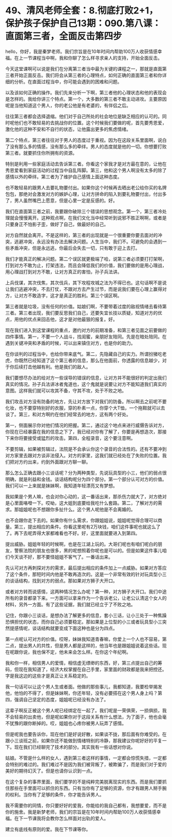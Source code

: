 # 49、清风老师全套：8.彻底打败2+1，保护孩子保护自己13期：090.第八课：直面第三者，全面反击第四步

hello，你好，我是秦梦老师。我们宗旨是在10年时间内帮助100万人收获情感幸福。在上一节课程当中啊，我和你聊了怎么样寻求亲人的支持，开始全面反击。

今天这堂课啊可以说是我们在分离第三者当中最为关键的课程之一，那就是直面第三者开始正面反击。我们将会从第三者的心理特点，如何正确的直面第三者和你详细的分析。在直面过程当中，你可能会遇到的困难和问题。

以及该如何正确的操作。我们先来分析一下啊，第三者他的心理状态和他的表现会是怎样的。我给你讲三个特点。第一个，大多数的第三者不敢主动进攻。主要原因呢是当他知道这个男人，你的老公他是有老婆的，有伴侣之后。

往往第三者都会选择退缩。他们对于自己所处的社会地位是缺乏相应的认可的。同时呢他们也不敢轻易的去挑战你的位置。这个时候我们要做的呢，首先要秀恩爱，激化他的这种不安和不自行的状态，让他露出更多的焦虑情绪。

第二个特点，第三者往往对于男人的态度过于重视。因为在这段关系里面啊，说白了没有那么多的情感，没有那么多的牵绊。男人的态度就是他的一切。你想要打败第三者。就要抓住你所拥有的资源。

特别是利用一些家庭活动去告诉第三者。你看这个家我才是对方最在意的，让他在秀恩爱看到家庭活动的过程当中自乱阵脚。第三，他和这个男人啊没有太多的除了感情以外的牵绊。第三者为了维护自己感情上面这种态度。

也不敢轻易的跟男人去要礼物要付出。如果你这个时候再去晒出老公给你买的名牌包包，那绝对会激发对方的嫉妒心理，让对方拼命的陷入到要礼物要付出，付出多了，男人虽然嘴巴上愿意，但是心里一定是反感的。好。

我们在直面第三者之前，我要跟你破除三个错误的思想观念。第一个，第三者冷处理就会慢慢离开。这种观点啊，在我们文化当中经常听到说邪不胜正啊啊，或者是只要身正不怕影子歪，做好了自己，做最好的自己。

对方自然就会离开。不是这样的，第三者的出现就是一个很重要你要去面对的冲突，逃避冲突，永远没有办法去解决问题。人生当中，我们不。可避免的会遇到一些矛盾冲突，但是永远逃，你最后会失去一切，只有敢于迎上去打。

我们才能真正的解决问题。第二个误区就更极端了哈，说第三者必须要打打架啊，打到对方不敢为止，打架违法，而且会降低我们的价值，我们要做的是用心理战，用心理战打到对方不敢，让对方真正的害怕，孙子兵法讲。

上兵伐谋，其次伐焦，其次伐兵，其下攻程攻城之法为不得已也。这句话啊不是说让我们逃避冲突，不去打仗，不跟对方去产生过节，而是说我们要在心理上赢得对方，让对方不敢造字，这才是真正的胜利。第三个误区啊。

第三者就是垃圾，没有任何的价值。姑娘们啊，不要带着过度的敌视情绪去看待第三者。第三者出现，我们要反思我们自己，还要失宜长技以质疑，知道对方的优点，用他的优点来回击他，这才是对他最狠的报复。好。

现在我们进入到这堂课程的重点，邀约对方的前期准备，和第三者见面之前要做的四件事情。第一，不要一个人战斗，找闺蜜，亲朋好友陪同。先是在暗处陪同。在遇到关键冲突和矛盾的时候，可以出来镇住对方，也是你的助力。

在你谈判的过程当中，也给你带来底气。第二，先隐藏自己的实力。所谓扮猪吃老虎，你既然已经知道了这个第三者的信息，那么在他面前，你透露的信息越少，对于你后续打击他越有利。他是我们的敌人。

我们要想尽办法的给对方一些误导的错误的信息，让对方并不能很好的判定出我们真实的情况。孙子兵法讲冰者鬼道也，这个鬼就是说要让对方不能知道我们真实的意图。这样我们就可以攻其不备，守其不攻，处于不败之地。

我们攻击对方没有防备的地方，先让对方放下对我们的防备。所以啊去之前呢不要化妆，也不要穿特别好的衣服，穿的朴素一点，你穿个大T恤，一个拖鞋就可以去谈了。第三，和对方啊约在他们经常去的地方，这有两个好处。

第一，侧面展示你对他们情况的把握。第二，通过这个地点来进行威慑告诉对方，你现在已经暴露在我的信息之下了，我已经对你有了解了，你要是再想造次，那接下来你将要接受或猛烈的攻击。第四，全程录音，这个要注意啊。

不要剪辑，如果被剪辑过，法院是不会承认你这个录音的合法性的。还有不要冲到对方家里去跟对方谈非法侵入。对方的家里，这我们就已经处在了失败的位置。我们把对方约出来，约到外面跟对方聊一聊。

那么怎么正确去跟小三谈话呢？分为两种类型，先说玩具型的小三，他们的弱点很明确，就是利益和金钱。谈话结构呢分为四个部分。第一个部分认可对方的价值。我们可以一上来就是妹妹啊，我知道年轻漂亮又有梦想。

我如果是个男人嘛，也会对你心动的，这一番话出来，那杀伤力就大了，对方绝对是心里面咯噔一下。哎呦，这大姐到底要给我吃什么套路。第二，了解对方的需求。那姐姐呢也不想跟你多扯什么。这个男人呢他是不会离婚的。

也不会跟你走下去的。如果你有什么需求，你跟姐姐说，姐姐呢觉得合理可以商量。第三，提出相应的条件。你看这里呢有2万块钱，咱们这件事呢也就这么了了。再下去呢弄得大家都难看也不好。好，这里面就要进入到第四。

提出威胁。姐姐年轻的时候啊，也是在江湖上玩的。大哥们呢也有咱们呢白的朋友，警察法院的朋友也很多，黑的呢想照着你呢也是可以的。但是如果这件事儿咱们今天谈不好，那不要怪姐姐不客气了。一番话出来。

先认可对方再刺探对方的需求，最后提出相应的条件加上一点威胁。如果对方答应了这个条件，那短时间内他是不敢再造次的。这是一个非常有效的针对玩具型小三的谈话结构，找到对方的弱点。那如果对方狮子大开口。

或者对方转而说感情，这两种情况怎么办呢？第一种，对方狮子大开口。我们中途所有的录音都录下来。一方面可以拿来作为一个告诉老公，让老公认清这个女人的材料，另外一方面。有了这些证据，我们就已经立于了不败之地。

记住，你跟小三谈话，是想办法了解更多的信息，套小三话，让小三处于一种焦躁恐惧担忧的状态，而你自己必须要稳定。那如果是上位型的小三或者玩具型小三突然提感情呢，谈话结构就要变成下面这种也是分为四点。

第一点呢认可对方的价值。哎呀，妹妹我知道青春嘛，你爱上一个人也不容易，第二点，提出男人的共性，但是男人都是这样的，他当年也是跟姐姐说着这些话。现在呢跟你说，我也保不定，他未来会怎么样。在你这个年纪啊。

我和你一样，相信男人的爱情，相信虚无缥缈的东西，好，第三点提出自己的筹码，但现在我知道了，经济大权掌握在自己手里，家里面的财政都是我来把控还。字是我这边的这些才是真正让关系稳定的。

我一句话可以让这个男人生或者面。他做的那些事儿，我都知道，我要检举揭发他，他怕的不得了，但是妹妹啊，你还年轻，没有必要搭在这个男人身上吗？第四，强调自己坚定的态度，姐姐呢已经没有办法了。

这辈子啊反正被这个男人呢已经绑定在一起了。我们呢是一荣俱荣，一损俱损，我不会轻易的出卖他，但是呢如果你对于这段关系有什么想法，为了面子，他也会毫不犹豫的跟你断掉的。哎，姐姐也心疼你被男人玩弄了感情。

但是呢我也要告诉你，现在他们是好说好散，如果谈不拢，那后面有你难受的。在跟小三谈班之前，如果你还不能做到情绪特别的冷静，那我建议你呢好好的平复一下。现在我们已经聊完了技术的部分。其实我有一些话想对你说。

姑娘。不管是什么样的女人，遇到第三者这样的事情，一定都会惊慌失措，一定都会特别的难过的。我们难过不是因为我们被背叛了，被欺骗了，而是我们对于爱的美好的期待幻灭了。但是也请你认识到一点。

在这个复杂的事界里面，我们要学的不是纯粹完美脱离现实的东西。而是我们要抓住那些在手里面可以抓住的东西。只有当你有了足够的资源，你才有跟男人掰手腕的权利。当你有了足够的条件，你才能告诉男人。

我不需要你的同情，你只要好好的爱我，你能给的我自己都有，我想要爱，而不是你的施舍。我是新梦老师，我们的宗旨是在10年时间内帮助100万人收获情感幸福。在下一节课我将会教你怎么样面对出轨的爱人。

建立有底线有原则的爱。我在下节课等你。